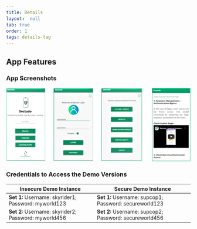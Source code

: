 ```yaml
---
title: Details
layout:  null
tab: true
order: 1
tags: details-tag
---
```


## App Features

### App Screenshots
![Screenshots Image](https://github.com/OWASP/www-project-sectudo/raw/master/assets/images/Main2.PNG)


### Credentials to Access the Demo Versions

**Insecure Demo Instance** | **Secure Demo Instance**
-------------------------- | ------------------------
**Set 1:** Username: skyrider1; Password: myworld123 | **Set 1:** Username: supcop1; Password: secureworld123
**Set 2:** Username: skyrider2; Password: myworld456 | **Set 2:** Username: supcop2; Password: secureworld456